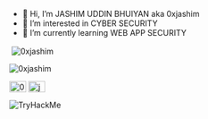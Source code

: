 - 👋 Hi, I’m JASHIM UDDIN BHUIYAN aka 0xjashim
- 👀 I’m interested in CYBER SECURITY
- 🌱 I’m currently learning WEB APP SECURITY 

<p>&nbsp;<img align="center" src="https://github-readme-stats.vercel.app/api?username=0xjashim&theme=dark&show_icons=true" alt="0xjashim" /></p>

<p align="left"> <img src="https://komarev.com/ghpvc/?username=0xjashim&label=Profile%20views&color=0e75b6&style=flat" alt="0xjashim" /> </p>


<a href="https://twitter.com/0xjashim" target="blank"><img align="center" src="https://raw.githubusercontent.com/rahuldkjain/github-profile-readme-generator/master/src/images/icons/Social/twitter.svg" alt="0xj4shim" height="20" width="30" /></a> <a href="https://linkedin.com/in/jashim" target="blank"><img align="center" src="https://raw.githubusercontent.com/rahuldkjain/github-profile-readme-generator/master/src/images/icons/Social/linked-in-alt.svg" alt="jashim" height="20" width="30" /></a>

 
<img src="https://tryhackme-badges.s3.amazonaws.com/mrr0b0t.png" alt="TryHackMe">



<!---
0xjashim/0xjashim is a ✨ special ✨ repository because its `README.md` (this file) appears on your GitHub profile.
You can click the Preview link to take a look at your changes.
--->
